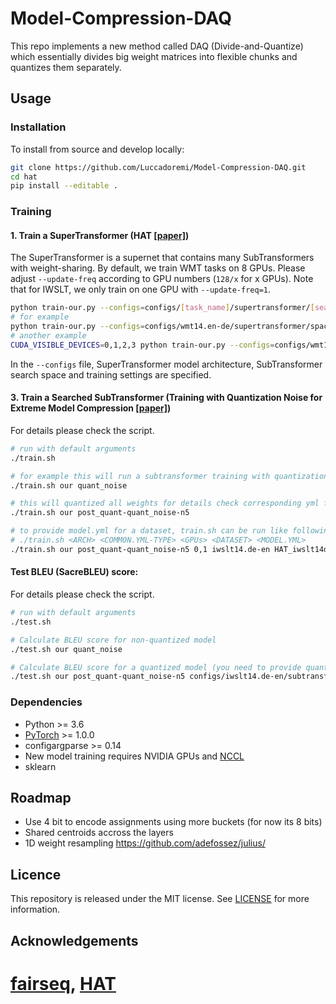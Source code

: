 # Model-Compression-DAQ
This repo implements a new method called DAQ (Divide-and-Quantize) which essentially divides big weight matrices into flexible chunks and quantizes them separately. 


## Usage

### Installation
To install from source and develop locally:

```bash
git clone https://github.com/Luccadoremi/Model-Compression-DAQ.git
cd hat
pip install --editable .
```

### Training

#### 1. Train a SuperTransformer (HAT [[paper]](https://arxiv.org/abs/2005.14187))
The SuperTransformer is a supernet that contains many SubTransformers with weight-sharing.
By default, we train WMT tasks on 8 GPUs. Please adjust `--update-freq` according to GPU numbers (`128/x` for x GPUs). Note that for IWSLT, we only train on one GPU with `--update-freq=1`. 
```bash
python train-our.py --configs=configs/[task_name]/supertransformer/[search_space].yml
# for example
python train-our.py --configs=configs/wmt14.en-de/supertransformer/space0.yml
# another example
CUDA_VISIBLE_DEVICES=0,1,2,3 python train-our.py --configs=configs/wmt14.en-fr/supertransformer/space0.yml --update-freq=32
```
In the `--configs` file, SuperTransformer model architecture, SubTransformer search space and training settings are specified.

#### 3. Train a Searched SubTransformer (Training with Quantization Noise for Extreme Model Compression [[paper]](https://arxiv.org/abs/2004.07320))
For details please check the script.

```bash
# run with default arguments 
./train.sh

# for example this will run a subtransformer training with quantization noise
./train.sh our quant_noise

# this will quantized all weights for details check corresponding yml files
./train.sh our post_quant-quant_noise-n5

# to provide model.yml for a dataset, train.sh can be run like following
# ./train.sh <ARCH> <COMMON.YML-TYPE> <GPUs> <DATASET> <MODEL.YML>
./train.sh our post_quant-quant_noise-n5 0,1 iwslt14.de-en HAT_iwslt14deen_titanxp@168.8ms_bleu@34.8.yml
```
#### Test BLEU (SacreBLEU) score:
For details please check the script.

```bash
# run with default arguments
./test.sh

# Calculate BLEU score for non-quantized model
./test.sh our quant_noise

# Calculate BLEU score for a quantized model (you need to provide quantization config path)
./test.sh our post_quant-quant_noise-n5 configs/iwslt14.de-en/subtransformer/pq-quantization-n5.yml
```

### Dependencies
* Python >= 3.6
* [PyTorch](http://pytorch.org/) >= 1.0.0
* configargparse >= 0.14
* New model training requires NVIDIA GPUs and [NCCL](https://github.com/NVIDIA/nccl)
* sklearn

## Roadmap


- Use 4 bit to encode assignments using more buckets (for now its 8 bits)
- Shared centroids accross the layers
- 1D weight resampling https://github.com/adefossez/julius/

## Licence

This repository is released under the MIT license. See [LICENSE](./LICENSE) for more information.

## Acknowledgements

[fairseq](https://github.com/pytorch/fairseq), [HAT](https://github.com/mit-han-lab/hardware-aware-transformers)
=======
